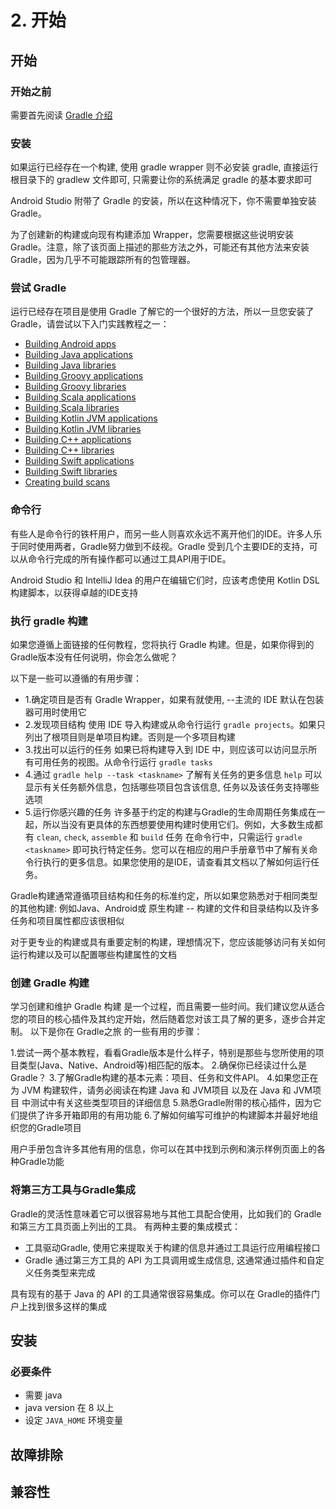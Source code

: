 # 2. 开始

## 开始

### 开始之前

需要首先阅读 [Gradle 介绍](./1-intro.md#什么是-gradle)

### 安装

如果运行已经存在一个构建, 使用 gradle wrapper 则不必安装 gradle, 直接运行根目录下的 gradlew 文件即可, 只需要让你的系统满足 gradle 的基本要求即可

Android Studio 附带了 Gradle 的安装，所以在这种情况下，你不需要单独安装 Gradle。

为了创建新的构建或向现有构建添加 Wrapper，您需要根据这些说明安装 Gradle。注意，除了该页面上描述的那些方法之外，可能还有其他方法来安装 Gradle，因为几乎不可能跟踪所有的包管理器。

### 尝试 Gradle

运行已经存在项目是使用 Gradle 了解它的一个很好的方法，所以一旦您安装了Gradle，请尝试以下入门实践教程之一：

* [Building Android apps](https://docs.gradle.org/current/samples/sample_building_android_apps.html)
* [Building Java applications](https://docs.gradle.org/current/samples/sample_building_java_applications.html)
* [Building Java libraries](https://docs.gradle.org/current/samples/sample_building_java_libraries.html)
* [Building Groovy applications](https://docs.gradle.org/current/samples/sample_building_groovy_applications.html)
* [Building Groovy libraries](https://docs.gradle.org/current/samples/sample_building_groovy_libraries.html)
* [Building Scala applications](https://docs.gradle.org/current/samples/sample_building_scala_applications.html)
* [Building Scala libraries](https://docs.gradle.org/current/samples/sample_building_scala_libraries.html)
* [Building Kotlin JVM applications](https://docs.gradle.org/current/samples/sample_building_kotlin_applications.html)
* [Building Kotlin JVM libraries](https://docs.gradle.org/current/samples/sample_building_kotlin_libraries.html)
* [Building C++ applications](https://docs.gradle.org/current/samples/sample_building_cpp_applications.html)
* [Building C++ libraries](https://docs.gradle.org/current/samples/sample_building_cpp_libraries.html)
* [Building Swift applications](https://docs.gradle.org/current/samples/sample_building_swift_applications.html)
* [Building Swift libraries](https://docs.gradle.org/current/samples/sample_building_swift_libraries.html)
* [Creating build scans](https://scans.gradle.com/)

### 命令行

有些人是命令行的铁杆用户，而另一些人则喜欢永远不离开他们的IDE。许多人乐于同时使用两者，Gradle努力做到不歧视。Gradle 受到几个主要IDE的支持，可以从命令行完成的所有操作都可以通过工具API用于IDE。

Android Studio 和 IntelliJ Idea 的用户在编辑它们时，应该考虑使用 Kotlin DSL 构建脚本，以获得卓越的IDE支持

### 执行 gradle 构建

如果您遵循上面链接的任何教程，您将执行 Gradle 构建。但是，如果你得到的Gradle版本没有任何说明，你会怎么做呢？

以下是一些可以遵循的有用步骤：

- 1.确定项目是否有 Gradle Wrapper，如果有就使用, --主流的 IDE 默认在包装器可用时使用它
- 2.发现项目结构
  使用 IDE 导入构建或从命令行运行 `gradle projects`。如果只列出了根项目则是单项目构建。否则是一个多项目构建
- 3.找出可以运行的任务
  如果已将构建导入到 IDE 中，则应该可以访问显示所有可用任务的视图。从命令行运行 `gradle tasks`
- 4.通过 `gradle help --task <taskname>` 了解有关任务的更多信息
  `help` 可以显示有关任务额外信息，包括哪些项目包含该信息, 任务以及该任务支持哪些选项
- 5.运行你感兴趣的任务
  许多基于约定的构建与Gradle的生命周期任务集成在一起，所以当没有更具体的东西想要使用构建时使用它们。例如，大多数生成都有 `clean`, `check`, `assemble` 和 `build` 任务
  在命令行中，只需运行 `gradle <taskname>` 即可执行特定任务。您可以在相应的用户手册章节中了解有关命令行执行的更多信息。如果您使用的是IDE，请查看其文档以了解如何运行任务。

Gradle构建通常遵循项目结构和任务的标准约定，所以如果您熟悉对于相同类型的其他构建: 例如Java、Android或 原生构建 -- 构建的文件和目录结构以及许多任务和项目属性都应该很相似

对于更专业的构建或具有重要定制的构建，理想情况下，您应该能够访问有关如何运行构建以及可以配置哪些构建属性的文档

### 创建 Gradle 构建

学习创建和维护 Gradle 构建 是一个过程，而且需要一些时间。我们建议您从适合您的项目的核心插件及其约定开始，然后随着您对该工具了解的更多，逐步合并定制。
以下是你在 Gradle之旅 的一些有用的步骤：

1.尝试一两个基本教程，看看Gradle版本是什么样子，特别是那些与您所使用的项目类型(Java、Native、Android等)相匹配的版本。
2.确保你已经读过什么是Gradle？
3.了解Gradle构建的基本元素：项目、任务和文件API。
4.如果您正在为 JVM 构建软件，请务必阅读在构建 Java 和 JVM项目 以及在 Java 和 JVM项目 中测试中有关这些类型项目的详细信息
5.熟悉Gradle附带的核心插件，因为它们提供了许多开箱即用的有用功能
6.了解如何编写可维护的构建脚本并最好地组织您的Gradle项目

用户手册包含许多其他有用的信息，你可以在其中找到示例和演示样例页面上的各种Gradle功能

### 将第三方工具与Gradle集成

Gradle的灵活性意味着它可以很容易地与其他工具配合使用，比如我们的 Gradle 和第三方工具页面上列出的工具。
有两种主要的集成模式：

- 工具驱动Gradle, 使用它来提取关于构建的信息并通过工具运行应用编程接口
- Gradle 通过第三方工具的 API 为工具调用或生成信息, 这通常通过插件和自定义任务类型来完成

具有现有的基于 Java 的 API 的工具通常很容易集成。你可以在 Gradle的插件门户上找到很多这样的集成

## 安装

### 必要条件

- 需要 java
- java version 在 8 以上
- 设定 `JAVA_HOME` 环境变量

## 故障排除

## 兼容性
